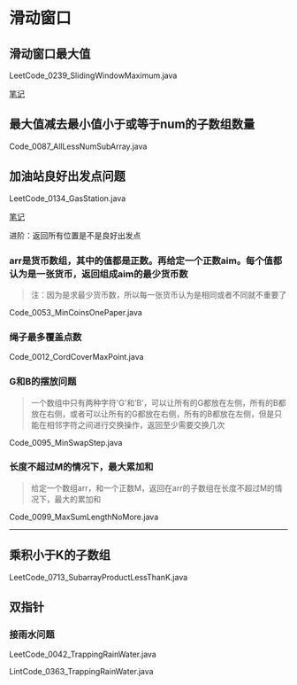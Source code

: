 # 滑动窗口

## 滑动窗口最大值

LeetCode_0239_SlidingWindowMaximum.java

[笔记](https://www.cnblogs.com/greyzeng/p/14463104.html)

## 最大值减去最小值小于或等于num的子数组数量

Code_0087_AllLessNumSubArray.java

## 加油站良好出发点问题

LeetCode_0134_GasStation.java

[笔记](https://www.cnblogs.com/greyzeng/p/14466197.html)

进阶：返回所有位置是不是良好出发点

### arr是货币数组，其中的值都是正数。再给定一个正数aim。每个值都认为是一张货币，返回组成aim的最少货币数

> 注：因为是求最少货币数，所以每一张货币认为是相同或者不同就不重要了

Code_0053_MinCoinsOnePaper.java

### 绳子最多覆盖点数

Code_0012_CordCoverMaxPoint.java

### G和B的摆放问题

> 一个数组中只有两种字符'G'和’B’，可以让所有的G都放在左侧，所有的B都放在右侧，或者可以让所有的G都放在右侧，所有的B都放在左侧，但是只能在相邻字符之间进行交换操作，返回至少需要交换几次

Code_0095_MinSwapStep.java

### 长度不超过M的情况下，最大累加和

> 给定一个数组arr，和一个正数M，返回在arr的子数组在长度不超过M的情况下，最大的累加和

Code_0099_MaxSumLengthNoMore.java

---

## 乘积小于K的子数组

LeetCode_0713_SubarrayProductLessThanK.java

## 双指针

### 接雨水问题

LeetCode_0042_TrappingRainWater.java

LintCode_0363_TrappingRainWater.java

